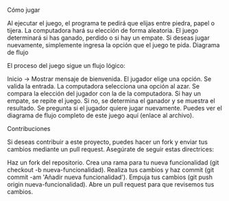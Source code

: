 Cómo jugar

Al ejecutar el juego, el programa te pedirá que elijas entre piedra, papel o tijera.
La computadora hará su elección de forma aleatoria.
El juego determinará si has ganado, perdido o si hay un empate.
Si deseas jugar nuevamente, simplemente ingresa la opción que el juego te pida.
Diagrama de flujo

El proceso del juego sigue un flujo lógico:

Inicio → Mostrar mensaje de bienvenida.
El jugador elige una opción.
Se valida la entrada.
La computadora selecciona una opción al azar.
Se compara la elección del jugador con la de la computadora.
Si hay un empate, se repite el juego.
Si no, se determina el ganador y se muestra el resultado.
Se pregunta si el jugador quiere jugar nuevamente.
Puedes ver el diagrama de flujo completo de este juego aquí (enlace al archivo).

Contribuciones

Si deseas contribuir a este proyecto, puedes hacer un fork y enviar tus cambios mediante un pull request. Asegúrate de seguir estas directrices:

Haz un fork del repositorio.
Crea una rama para tu nueva funcionalidad (git checkout -b nueva-funcionalidad).
Realiza tus cambios y haz commit (git commit -am 'Añadir nueva funcionalidad').
Empuja tus cambios (git push origin nueva-funcionalidad).
Abre un pull request para que revisemos tus cambios.


